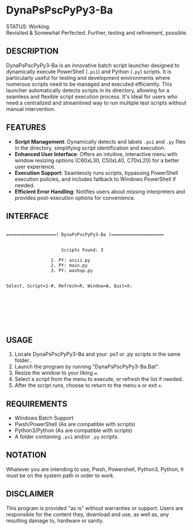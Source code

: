 # DynaPsPscPyPy3-Ba

STATUS: Working.
<br>Revisited & Somewhat Perfected. Further, testing and refinement, possible.

## DESCRIPTION
DynaPsPscPyPy3-Ba is an innovative batch script launcher designed to dynamically execute PowerShell (`.ps1`) and Python (`.py`) scripts. It is particularly useful for testing and development environments where numerous scripts need to be managed and executed efficiently. This launcher automatically detects scripts in its directory, allowing for a seamless and flexible script execution process. It's ideal for users who need a centralized and streamlined way to run multiple test scripts without manual intervention.

## FEATURES
- **Script Management**: Dynamically detects and labels `.ps1` and `.py` files in the directory, simplifying script identification and execution.
- **Enhanced User Interface**: Offers an intuitive, interactive menu with window resizing options (C60xL30, C50xL40, C70xL20) for a better user experience.
- **Execution Support**: Seamlessly runs scripts, bypassing PowerShell execution policies, and includes fallback to Windows PowerShell if needed.
- **Efficient Error Handling**: Notifies users about missing interpreters and provides post-execution options for convenience. 

## INTERFACE
```

===================( DynaPsPscPyPy3-Ba )====================


                     Scripts Found: 3

                 1. PY: ascii.py
                 2. PY: main.py
                 3. PY: washup.py


Select, Script=1-#, Refresh=R, Window=W, Quit=X:








```

## USAGE
1. Locate DynaPsPscPyPy3-Ba and your .ps1 or .py scripts in the same folder..
2. Launch the program by running "DynaPsPscPyPy3-Ba.Bat".
3. Resize the window to your liking `w`.
4. Select a script from the menu to execute, or refresh the list if needed.
5. After the script runs, choose to return to the menu `m` or exit `x`.

## REQUIREMENTS
- Windows Batch Support
- Pwsh/PowerShell (As are compatible with scripts)
- Python3/Python (As are compatible with scripts)
- A folder containing `.ps1` and/or `.py` scripts.

## NOTATION
Whatever you are intending to use, Pwsh, Powershell, Python3, Python, it must be on the system path in order to work.

## DISCLAIMER
This program is provided "as is" without warranties or support. Users are responsible for the content they, download and use, as well as, any resulting damage to, hardware or sanity.
